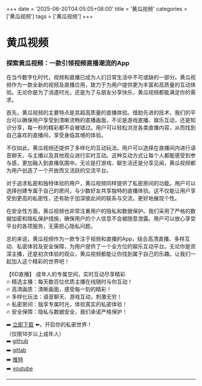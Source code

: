 +++
date = '2025-06-20T04:05:05+08:00'
title = '黄瓜视频'
categories = ['黄瓜视频']
tags = ['黄瓜视频']
+++

# 黄瓜视频

### 探索黄瓜视频：一款引领视频直播潮流的App

在当今数字化时代，视频和直播已成为人们日常生活中不可或缺的一部分。黄瓜视频作为一款全新的视频及直播应用，致力于为用户提供更为丰富和高质量的互动体验。无论你是为了消遣时光，还是为了与朋友分享快乐，黄瓜视频都能满足你的需求。

首先，黄瓜视频的主要特点是其超高质量的直播体验。借助先进的技术，我们的平台可以确保用户享受到清晰流畅的直播画面，不论是游戏直播、娱乐互动，还是知识分享，每一秒的精彩都不会被错过。用户可以轻松浏览各类直播内容，从而找到自己喜欢的直播间，享受身临其境的体验。

不仅如此，黄瓜视频还提供了多样化的互动玩法。用户可以选择在直播间内进行语音聊天，与主播以及其他观众进行实时互动。这种互动方式让每个人都能感受到参与感，更加融入到直播氛围中。无论是打游戏、聊生活还是分享见闻，黄瓜视频都为用户创造了一个开放而又活跃的交流平台。

对于追求私密和独特体验的用户，黄瓜视频同样提供了私密房间的功能。用户可以选择创建专属于自己的房间，与少数好友共享独特的直播体验。这不仅能让用户享受到更高的私密性，还有助于加深彼此间的联系与交流，更好地展现个性。

在安全性方面，黄瓜视频也非常注重用户的隐私和数据保护。我们采用了严格的数据加密和隐私保护措施，确保用户的个人信息不会被随意泄露。用户可以放心享受平台的各项服务，无需担心隐私问题。

总的来说，黄瓜视频作为一款专注于视频和直播的App，结合高清直播、多样互动、私密体验及安全保障，为用户提供了一个全方位的娱乐互动平台。无论你是资深主播，还是初次体验的观众，黄瓜视频都能让你找到属于自己的乐趣。让我们一起加入这个精彩的世界吧！

【6D直播】
成年人的专属空间，实时互动尽享精彩  
🔥 精选主播：每天数百位优质主播在线随时与你互动！  
🔥 高清画质：清晰画面，感受每一刻的精彩！  
🔥 多样化玩法：语音聊天、游戏互动，刺激无穷！  
🔥 私密房间：独享专属时光，体验真实的私密体验！  
🔥 安全保障：隐私与数据安全，我们承诺严格保护！  

➡️ [立即下载](https://down123.s3.ap-east-1.amazonaws.com/down/down.html?channelCode=blog) ⬅️，开启你的私密世界！  
（仅限18岁以上成年人）  
➡️ [github](https://aldult-live.github.io/)  
➡️ [gitlab](https://seo-09598d.gitlab.io/)  
➡️ [推特](https://x.com/wegame33)  
➡️ [youtube](https://www.youtube.com/@6Dlive)  

---
